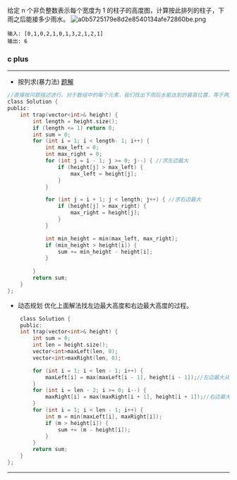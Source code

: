 给定 n 个非负整数表示每个宽度为 1 的柱子的高度图，计算按此排列的柱子，下雨之后能接多少雨水。
![a0b5725179e8d2e8540134afe72860be.png](evernotecid://BC9FE476-23F8-4CA8-8C4C-25BBA037D39A/appyinxiangcom/29568949/ENNote/p29?hash=a0b5725179e8d2e8540134afe72860be)
```
输入: [0,1,0,2,1,0,1,3,2,1,2,1]
输出: 6
```

### c plus
***

* 按列求(暴力法)
         [题解](https://leetcode-cn.com/problems/trapping-rain-water/solution/xiang-xi-tong-su-de-si-lu-fen-xi-duo-jie-fa-by-w-8/) 
```c
//直接按问题描述进行。对于数组中的每个元素，我们找出下雨后水能达到的最高位置，等于两边最大高度的较小值减去当前高度的值
class Solution {
public:
    int trap(vector<int>& height) {
        int length = height.size();
        if (length <= 1) return 0;
        int sum = 0;
        for (int i = 1; i < length- 1; i++) {
            int max_left = 0;
            int max_right = 0;
            for (int j = i - 1; j >= 0; j--) { //求左边最大
                if (height[j] > max_left) {
                    max_left = height[j];
                }
            }

            for (int j = i + 1; j < length; j++) { //求右边最大
                if (height[j] > max_right) {
                    max_right = height[j];
                }
            }

            int min_height = min(max_left, max_right);
            if (min_height > height[i]) {
                sum += min_height - height[i];
            }
            
        }
        return sum;
    }
};

```
* 动态规划
  优化上面解法找左边最大高度和右边最大高度的过程。
```c
    class Solution {
    public:
    int trap(vector<int>& height) {
        int sum = 0;
        int len = height.size();
        vector<int>maxLeft(len, 0);
        vector<int>maxRight(len, 0);

        for (int i = 1; i < len - 1; i++) {
            maxLeft[i] = max(maxLeft[i - 1], height[i - 1]);//左边最大从左边开始找
        }
        for (int i = len - 2; i >= 0; i--) {
            maxRight[i] = max(maxRight[i + 1], height[i + 1]);//右边最大从右边开始找
        }
        for (int i = 1; i < len - 1; i++) {
            int m = min(maxLeft[i], maxRight[i]);
            if (m > height[i]) {
                sum += (m - height[i]);
            }
        }
        return sum;
    }
};
```
***
